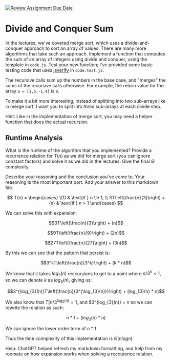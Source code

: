 [![Review Assignment Due Date](https://classroom.github.com/assets/deadline-readme-button-24ddc0f5d75046c5622901739e7c5dd533143b0c8e959d652212380cedb1ea36.svg)](https://classroom.github.com/a/E1vcEWuv)
# Divide and Conquer Sum

In the lectures, we've covered merge sort, which uses a divide-and-conquer
approach to sort an array of values. There are many more algorithms that take
such an approach. Implement a function that computes the sum of an array of
integers using divide and conquer, using the template in `code.js`. Test your
new function; I've provided some basic testing code that uses
[jsverify](https://jsverify.github.io/) in `code.test.js`.

The recursive calls sum up the numbers in the base case, and "merges" the sums
of the recursive calls otherwise. For example, the return value for the array `a
= [1,5,-1,4]` is `9`.

To make it a bit more interesting, instead of splitting into two sub-arrays like
in merge sort, I want you to split into *three* sub-arrays at each divide step.

Hint: Like in the implementation of merge sort, you may need a helper function
that does the actual recursion.

## Runtime Analysis

What is the runtime of the algorithm that you implemented? Provide a recurrence
relation for $T(n)$ as we did for merge sort (you can ignore constant factors)
and solve it as we did in the lectures. Give the final $\Theta$ complexity.

Describe your reasoning and the conclusion you've come to. Your reasoning is the
most important part. Add your answer to this markdown file.

$$
T(n) = 
\begin{cases} 
\(1) & \text{if } n \le 1, \\
3T\left(\frac{n}{3}\right) + (n) & \text{if } n > 1
\end{cases}
$$

We can solve this with expansion:

$$3T\left(\frac{n}{3}\right) + (n)$$

$$9T\left(\frac{n}{9}\right) + (2n)$$

$$27T\left(\frac{n}{27}\right) + (3n)$$

By this we can see that the pattern that persist is: 

$$3^kT\left(\frac{n}{3^k}\right) + (k * n)$$

We know that it takes $log_{3}(n)$ reccursions to get to a point where $n/3^k < 1$, so we can denote $k$ as $log_{3}(n)$, giving us:

$$3^{\log_{3}(n)}T\left(\frac{n}{3^{\log_{3}(n)}}\right) + (log_{3}(n) * n)$$

We also know that $T(n/3^{\log_{3}(n)} = 1$, and $3^{log_{3}(n)} = n so we can rewrite the relation as such: 

$$n * 1 + (log_{3}(n) * n)$$

We can ignore the lower order term of $n * 1$

Thus the time colmplexity of this implementation is $\Theta(n log n)$

Help: ChatGPT helped refresh my markdown formatting, and help from my roomate on how expansion works when solving a reccurence relation.
